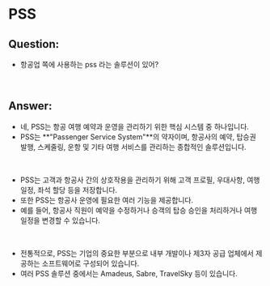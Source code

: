 # PSS

## Question:

- 항공업 쪽에 사용하는 pss 라는 솔루션이 있어?

<br>

## Answer:

- 네, PSS는 항공 여행 예약과 운영을 관리하기 위한 핵심 시스템 중 하나입니다. 
- PSS는 **"Passenger Service System"**의 약자이며, 항공사의 예약, 탑승권 발행, 스케줄링, 운항 및 기타 여행 서비스를 관리하는 종합적인 솔루션입니다.

<br>

- PSS는 고객과 항공사 간의 상호작용을 관리하기 위해 고객 프로필, 우대사항, 여행 일정, 좌석 할당 등을 저장합니다. 
- 또한 PSS는 항공사 운영에 필요한 여러 기능을 제공합니다. 
- 예를 들어, 항공사 직원이 예약을 수정하거나 승객의 탑승 승인을 처리하거나 여행 일정을 변경할 수 있습니다.

<br>

- 전통적으로, PSS는 기업의 중요한 부분으로 내부 개발이나 제3자 공급 업체에서 제공하는 소프트웨어로 구성되어 있습니다. 
- 여러 PSS 솔루션 중에서는 Amadeus, Sabre, TravelSky 등이 있습니다.

<br>


